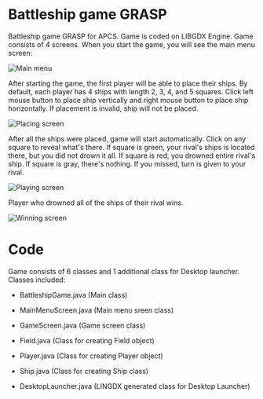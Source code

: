 # Battleship game GRASP
Battleship game GRASP for APCS. Game is coded on LIBGDX Engine. Game consists of 4 screens. When you start the game, you will see the main menu screen:  
  
![Main menu](https://i.ibb.co/wZnL27n/screen1.png)  
  
After starting the game, the first player will be able to place their ships. By default, each player has 4 ships with length 2, 3, 4, and 5 squares. Click left mouse button to place ship vertically and right mouse button to place ship horizontally. If placement is invalid, ship will not be placed.  
  
![Placing screen](https://i.ibb.co/bN2MDJ6/screen2.png)  
  
After all the ships were placed, game will start automatically. Click on any square to reveal what's there. If square is green, your rival's ships is located there, but you did not drown it all. If square is red, you drowned entire rival's ship. If square is gray, there's nothing. If you missed, turn is given to your rival.  
  
![Playing screen](https://i.ibb.co/VpJmFXP/screen4.png)  
   
Player who drowned all of the ships of their rival wins.  
  
![Winning screen](https://i.ibb.co/0ssgJW7/screen5.png)   

# Code  
Game consists of 6 classes and 1 additional class for Desktop launcher.
Classes included:
- BattleshipGame.java (Main class)  
- MainMenuScreen.java (Main menu sreen class)  
- GameScreen.java (Game screen class)  
- Field.java (Class for creating Field object)  
- Player.java (Class for creating Player object)  
- Ship.java (Class for creating Ship class)  
  
- DesktopLauncher.java (LINGDX generated class for Desktop Launcher)  
